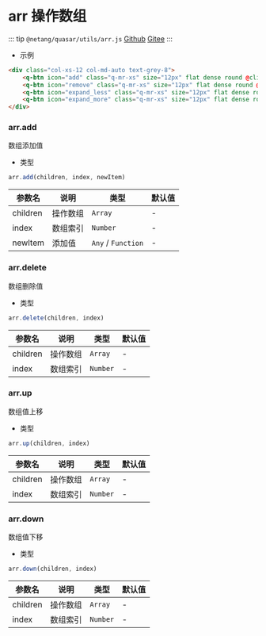 # arr 操作数组

::: tip
`@netang/quasar/utils/arr.js` [Github](https://github.com/netangsoft/netang-quasar/blob/main/utils/arr.js) [Gitee](https://gitee.com/jinmarcus/netang-quasar/blob/main/utils/arr.js)
:::

- 示例

```html
<div class="col-xs-12 col-md-auto text-grey-8">
    <q-btn icon="add" class="q-mr-xs" size="12px" flat dense round @click="arr.add(formData.params, itemIndex, createNode)" />
    <q-btn icon="remove" class="q-mr-xs" size="12px" flat dense round @click="arr.delete(formData.params, itemIndex)" :disable="formData.params.length <= 1" />
    <q-btn icon="expand_less" class="q-mr-xs" size="12px" flat dense round @click="arr.up(formData.params, itemIndex)" :disable="itemIndex === 0" />
    <q-btn icon="expand_more" class="q-mr-xs" size="12px" flat dense round @click="arr.down(formData.params, itemIndex)" :disable="formData.params.length <= itemIndex + 1" />
</div>
```

### arr.add

数组添加值

- 类型

```javascript
arr.add(children, index, newItem)
```

| 参数名      | 说明   | 类型                 | 默认值 |
|----------|------|--------------------|-----|
| children | 操作数组 | `Array`            | -   |
| index    | 数组索引 | `Number`           | -   |
| newItem  | 添加值  | `Any` / `Function` | -   |


### arr.delete

数组删除值

- 类型

```javascript
arr.delete(children, index)
```

| 参数名      | 说明   | 类型                 | 默认值 |
|----------|------|--------------------|-----|
| children | 操作数组 | `Array`            | -   |
| index    | 数组索引 | `Number`           | -   |


### arr.up

数组值上移

- 类型

```javascript
arr.up(children, index)
```

| 参数名      | 说明   | 类型                 | 默认值 |
|----------|------|--------------------|-----|
| children | 操作数组 | `Array`            | -   |
| index    | 数组索引 | `Number`           | -   |


### arr.down

数组值下移

- 类型

```javascript
arr.down(children, index)
```

| 参数名      | 说明   | 类型                 | 默认值 |
|----------|------|--------------------|-----|
| children | 操作数组 | `Array`            | -   |
| index    | 数组索引 | `Number`           | -   |
